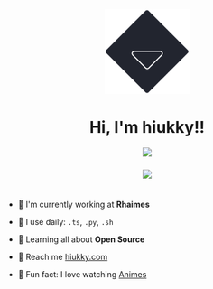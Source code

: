 <div align="center">
  <img src="./public/assets/personal/brand-dark.png?raw=true" width="150"/>
  <h1>Hi, I'm hiukky!!</h1>
  <img src="https://komarev.com/ghpvc/?username=hiukky&style=flat-square&color=%23273238"/>
</div>

<div align="center" style="padding: 20px;">
  <img src="https://github-readme-stats.vercel.app/api?username=hiukky&count_private=true&hide_title=true&show_icons=true&bg_color=22252f&icon_color=ffe066&text_color=ffffff&title_color=23d18c"/>
</div>

- 🙂 I'm currently working at **Rhaimes**

- 👾 I use daily: `.ts`, `.py`, `.sh`

- 📝 Learning all about **Open Source**

- 🦄 Reach me [hiukky.com](https://hiukky.com/)

- 💜 Fun fact: I love watching [Animes](https://myanimelist.net/profile/hiukky)
